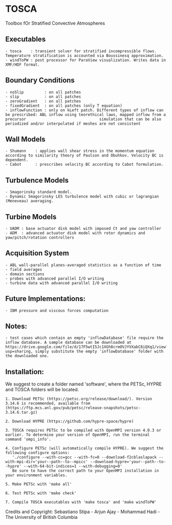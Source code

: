 # TOSCA
Toolbox fOr Stratified Convective Atmospheres

## Executables

    - tosca    : transient solver for stratified incompressible flows. Temperature stratification is accounted via Boussinesq approximation. 
    - windToPW : post processor for ParaView visualization. Writes data in XMF/HDF format. 
    
## Boundary Conditions

    - noSlip         : on all patches 
    - slip           : on all patches 
    - zeroGradient   : on all patches 
    - fixedGradient  : on all patches (only T equation)
    - inflowFunction : only on kLeft patch. Different types of inflow can be prescribed: ABL inflow using teorethical laws, mapped inflow from a precursor                                simulation that can be also periodized and/or interpolated if meshes are not consistent

## Wall Models

    - Shumann    : applies wall shear stress in the momentum equation according to similarity theory of Paulson and Obuhkov. Velocity BC is dependent. 
    - Cabot      : prescribes velocity BC according to Cabot formulation.
      
## Turbulence Models

    - Smagorinsky standard model.
    - Dynamic Smagorinsky LES turbulence model with cubic or lagrangian (Meneveau) averaging.
    
## Turbine Models

    - UADM : base actuator disk model with imposed Ct and yaw controller
    - ADM  : advanced actuator disk model with rotor dynamics and yaw/pitch/rotation controllers
    
## Acquisition System 

    - ABL wall-parallel planes-averaged statistics as a function of time 
    - field averages 
    - domain sections
    - probes with advanced parallel I/O writing 
    - turbine data with advanced parallel I/O writing

## Future Implementations:

    - IBM pressure and viscous forces computation
    
## Notes:
  
    - test cases which contain an empty 'inflowDatabase' file require the inflow database. A sample database can be downloaded at https://drive.google.com/file/d/17F5wtI5Jc1XGh8crmOVJYVXabC8iQXq1/view?usp=sharing, simply substitute the empty 'inflowDatabase' folder with the downloaded one. 
    
## Installation:

We suggest to create a folder named 'software', where the PETSc, HYPRE and TOSCA folders will be located. 

    1. Download PETSc (https://petsc.org/release/download/). Version 3.14.6 is recommended, available from (https://ftp.mcs.anl.gov/pub/petsc/release-snapshots/petsc-3.14.6.tar.gz)
    
    2. Download HYPRE (https://github.com/hypre-space/hypre)
    
    3. TOSCA requires PETSc to be compiled with OpenMPI version 4.0.3 or earlier. To determine your version of OpenMPI, run the terminal command 'ompi_info'.
    
    4. Configure PETSc (will automatically compile HYPRE). We suggest the following configure options: 
       './configure --with-cc=gcc --with-fc=0 --download-f2cblaslapack --with-mpi-dir='your--path--to--mpicc' --download-hypre='your--path--to--hypre' --with-64-bit-indices=1 --with-debugging=0'
       Be sure to have the correct path to your OpenMPI installation in your environment variables. 
    
    5. Make PETSc with 'make all'
    
    6. Test PETSc with 'make check'
    
    7. Compile TOSCA executables with 'make tosca' and 'make windToPW'

Credits and Copyright: Sebastiano Stipa - Arjun Ajay - Mohammad Hadi - The University of British Columbia
